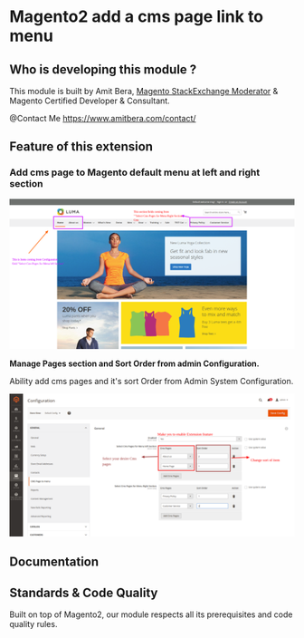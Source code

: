 Magento2 add a cms page link to menu
========================



## Who is developing this module ? 


This module is built by Amit Bera, [Magento StackExchange Moderator](https://magento.stackexchange.com/users/4564/amit-bera?tab=profile) & Magento Certified Developer & Consultant.

@Contact Me https://www.amitbera.com/contact/

## Feature of this extension



### Add cms page to Magento default menu at left and right section


![Menu](docs/static/frontend-enabled.png)

**Manage Pages section and Sort Order from admin Configuration.**

Ability add cms pages and it's sort Order from Admin System Configuration.

![Admin Setting](docs/static/enable%20Setting.png)


## Documentation



## Standards & Code Quality

Built on top of Magento2, our module respects all its prerequisites and code quality rules.

